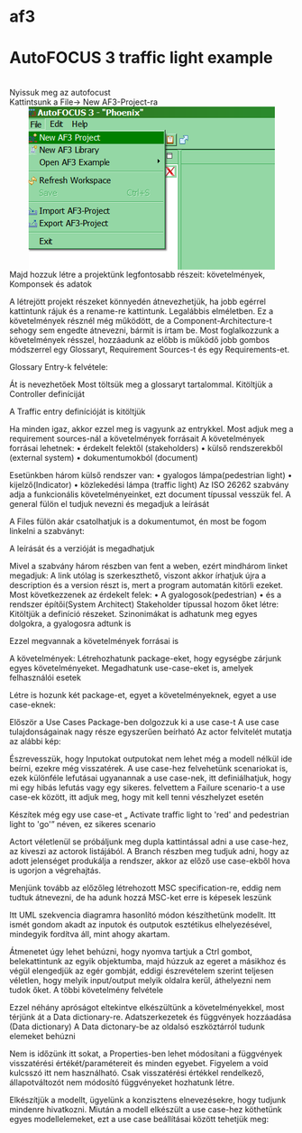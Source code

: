 # af3
<h1>AutoFOCUS 3 traffic light example</h1><br>
Nyissuk meg az autofocust<br>
Kattintsunk a File-> New AF3-Project-ra<br>
<div align="center">
  <img src="1.png" align="center">
</div>
Majd hozzuk létre a projektünk legfontosabb részeit: követelmények, Komponsek és adatok<br>


A létrejött projekt részeket könnyedén átnevezhetjük, ha jobb egérrel kattintunk rájuk és a rename-re kattintunk. Legalábbis elméletben. Ez a követelmények résznél még működött, de a Component-Architecture-t sehogy sem engedte átnevezni, bármit is írtam be.
Most foglalkozzunk a követelmények résszel, hozzáadunk az előbb is működő jobb gombos módszerrel egy Glossaryt, Requirement Sources-t és egy Requirements-et.

Glossary Entry-k felvétele:


Át is nevezhetőek
Most töltsük meg a glossaryt tartalommal.
Kitöltjük a Controller definíciját


A Traffic entry definícióját is kitöltjük

Ha minden igaz, akkor ezzel meg is vagyunk az entrykkel.
Most adjuk meg a requirement sources-nál a követelmények forrásait
A követelmények forrásai lehetnek:
•	érdekelt felektől (stakeholders)
•	külső rendszerekből (external system)
•	dokumentumokból (document)

Esetünkben három külső rendszer van:
•	gyalogos lámpa(pedestrian light)
•	kijelző(Indicator)
•	közlekedési lámpa (traffic light)
Az ISO 26262 szabvány adja a funkcionális követelményeinket, ezt document típussal vesszük fel.
A general fülön el tudjuk nevezni és megadjuk a leírását

A Files fülön akár csatolhatjuk is a dokumentumot, én most be fogom linkelni a szabványt:

A leírását és a verzióját is megadhatjuk

Mivel a szabvány három részben van fent a weben, ezért mindhárom linket megadjuk:
A link utólag is szerkeszthető, viszont akkor írhatjuk újra a description és a version részt is, mert a program automatán kitörli ezeket.
Most következzenek az érdekelt felek:
•	A gyalogosok(pedestrian)
•	és a rendszer építői(System Architect)
Stakeholder típussal hozom őket létre:
Kitöltjük a definíció részeket. Szinonimákat is adhatunk meg egyes dolgokra, a gyalogosra adtunk is

Ezzel megvannak a követelmények forrásai is

A követelmények:
Létrehozhatunk package-eket, hogy egységbe zárjunk egyes követelményeket. Megadhatunk use-case-eket is, amelyek felhasználói esetek

Létre is hozunk két package-et, egyet a követelményeknek, egyet a use case-eknek:

Először a Use Cases Package-ben dolgozzuk ki a use case-t
A use case tulajdonságainak nagy része egyszerűen beírható Az actor felvitelét mutatja az alábbi kép:

Észrevesszük, hogy Inputokat outputokat nem lehet még a modell nélkül ide beírni, ezekre még visszatérek.
A use case-hez felvehetünk scenariokat is, ezek különféle lefutásai ugyanannak a use case-nek, itt definiálhatjuk, hogy mi egy hibás lefutás vagy egy sikeres.
felvettem a Failure scenario-t a use case-ek között, itt adjuk meg, hogy mit kell tenni vészhelyzet esetén

Készítek még egy use case-et „ Activate traffic light to 'red' and pedestrian light to 'go'” néven, ez sikeres scenario


Actort véletlenül se próbáljunk meg dupla kattintással adni a use case-hez, az kiveszi az actorok listájából.
A Branch részben meg tudjuk adni, hogy az adott jelenséget produkálja a rendszer, akkor az előző use case-ekből hova is ugorjon a végrehajtás.


Menjünk tovább az előzőleg létrehozott MSC specification-re, eddig nem tudtuk átnevezni, de ha adunk hozzá MSC-ket erre is képesek leszünk

Itt UML szekvencia diagramra hasonlító módon készíthetünk modellt. Itt ismét gondom akadt az inputok és outputok esztétikus elhelyezésével, mindegyik fordítva áll, mint ahogy akartam.

Átmenetet úgy lehet behúzni, hogy nyomva tartjuk a Ctrl gombot, belekattintunk az egyik objektumba, majd húzzuk az egeret a másikhoz és végül elengedjük az egér gombját, eddigi észrevételem szerint teljesen véletlen, hogy melyik input/output melyik oldalra kerül, áthelyezni nem tudok őket. 
A többi követelmény felvétele


Ezzel néhány apróságot eltekintve elkészültünk a követelményekkel, most térjünk át a Data dictionary-re.
Adatszerkezetek és függvények hozzáadása (Data dictionary)
A Data dictonary-be az oldalsó eszköztárról tudunk elemeket behúzni

Nem is időzünk itt sokat, a Properties-ben lehet módosítani a függvények visszatérési értékét/paramétereit és minden egyebet. Figyelem a void kulcsszó itt nem használható. Csak visszatérési értékkel rendelkező, állapotváltozót nem módosító függvényeket hozhatunk létre.

Elkészítjük a modellt, ügyelünk a konzisztens elnevezésekre, hogy tudjunk mindenre hivatkozni.
Miután a modell elkészült a use case-hez köthetünk egyes modellelemeket, ezt a use case beállításai között tehetjük meg:



